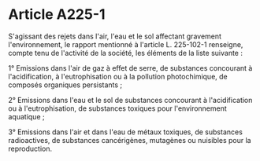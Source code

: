 # Article A225-1

S'agissant des rejets dans l'air, l'eau et le sol affectant gravement l'environnement, le rapport mentionné à l'article L. 225-102-1 renseigne, compte tenu de l'activité de la société, les éléments de la liste suivante :

1° Emissions dans l'air de gaz à effet de serre, de substances concourant à l'acidification, à l'eutrophisation ou à la pollution photochimique, de composés organiques persistants ;

2° Emissions dans l'eau et le sol de substances concourant à l'acidification ou à l'eutrophisation, de substances toxiques pour l'environnement aquatique ;

3° Emissions dans l'air et dans l'eau de métaux toxiques, de substances radioactives, de substances cancérigènes, mutagènes ou nuisibles pour la reproduction.
